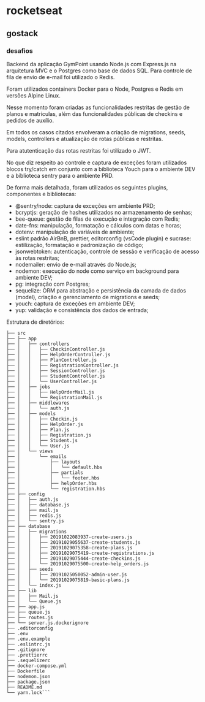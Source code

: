 # rocketseat
## gostack
### desafios
Backend da aplicação GymPoint usando Node.js com Express.js na arquitetura MVC e o Postgres como base de dados SQL. 
Para controle de fila de envio de e-mail foi utilizado o Redis.

Foram utilizados containers Docker para o Node, Postgres e Redis em versões Alpine Linux.

Nesse momento foram criadas as funcionalidades restritas de gestão de planos e matrículas, além das funcionalidades públicas de checkins e pedidos de auxílio. 

Em todos os casos citados envolveram a criação de migrations, seeds, models, controllers e atualização de rotas públicas e restritas.

Para atutenticação das rotas restritas foi utilizado o JWT.

No que diz respeito ao controle e captura de exceções foram utilizados blocos try/catch em conjunto com a biblioteca Youch para o ambiente DEV e a biblioteca sentry para o ambiente PRD.

De forma mais detalhada, foram utilizados os seguintes plugins, componentes e bibliotecas:
- @sentry/node: captura de exceções em ambiente PRD;
- bcryptjs: geração de hashes utilizados no armazenamento de senhas;
- bee-queue: gestão de filas de execução e integração com Redis;
- date-fns: manipulação, formatação e cálculos com datas e horas;
- dotenv: manipulação de variáveis de ambiente;
- eslint padrão AirBnB, prettier, editorconfig (vsCode plugin) e sucrase: estilização, formatação e padronização de código;
- jsonwebtoken: autenticação, controle de sessão e verificação de acesso às rotas restritas;
- nodemailer: envio de e-mail através do Node.js;
- nodemon: execução do node como serviço em background para ambiente DEV;
- pg: integração com Postgres;
- sequelize: ORM para abstração e persistência da camada de dados (model), criação e gerenciamento de migrations e seeds;
- youch: captura de exceções em ambiente DEV;
- yup: validação e consistência dos dados de entrada;

Estrutura de diretórios:
```
├── src
├── ├── app
├── │   ├── controllers
├── │   │   ├── CheckinController.js
├── │   │   ├── HelpOrderController.js
├── │   │   ├── PlanController.js
├── │   │   ├── RegistrationController.js
├── │   │   ├── SessionController.js
├── │   │   ├── StudentController.js
├── │   │   └── UserController.js
├── │   ├── jobs
├── │   │   ├── HelpOrderMail.js
├── │   │   └── RegistrationMail.js
├── │   ├── middlewares
├── │   │   └── auth.js
├── │   ├── models
├── │   │   ├── Checkin.js
├── │   │   ├── HelpOrder.js
├── │   │   ├── Plan.js
├── │   │   ├── Registration.js
├── │   │   ├── Student.js
├── │   │   └── User.js
├── │   └── views
├── │       └── emails
├── │           ├── layouts
├── │           │   └── default.hbs
├── │           ├── partials
├── │           │   └── footer.hbs
├── │           ├── helpOrder.hbs
├── │           └── registration.hbs
├── ├── config
├── │   ├── auth.js
├── │   ├── database.js
├── │   ├── mail.js
├── │   ├── redis.js
├── │   └── sentry.js
├── ├── database
├── │   ├── migrations
├── │   │   ├── 20191022083937-create-users.js
├── │   │   ├── 20191029055637-create-students.js
├── │   │   ├── 20191029075358-create-plans.js
├── │   │   ├── 20191029075419-create-registrations.js
├── │   │   ├── 20191029075444-create-checkins.js
├── │   │   └── 20191029075500-create-help_orders.js
├── │   ├── seeds
├── │   │   ├── 20191025050052-admin-user.js
├── │   │   └── 20191029075819-basic-plans.js
├── │   └── index.js
├── ├── lib
├── │   ├── Mail.js
├── │   └── Queue.js
├── ├── app.js
├── ├── queue.js
├── ├── routes.js
├── └── server.js.dockerignore
├── .editorconfig
├── .env
├── .env.example
├── .eslintrc.js
├── .gitignore
├── .prettierrc
├── .sequelizerc
├── docker-compose.yml
├── Dockerfile
├── nodemon.json
├── package.json
├── README.md
└── yarn.lock```
